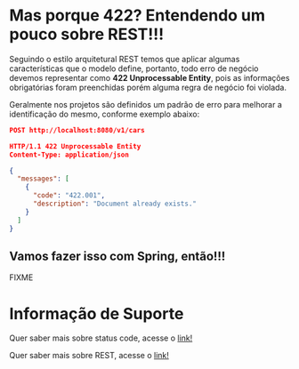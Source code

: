# Mas porque 422? Entendendo um pouco sobre REST!!!

Seguindo o estilo arquitetural REST temos que aplicar algumas características que o modelo define, portanto, todo erro 
de negócio devemos representar como **422 Unprocessable Entity**, pois as informações obrigatórias foram preenchidas 
porém alguma regra de negócio foi violada.

Geralmente nos projetos são definidos um padrão de erro para melhorar a identificação do mesmo, conforme exemplo abaixo:

```json
POST http://localhost:8080/v1/cars

HTTP/1.1 422 Unprocessable Entity
Content-Type: application/json

{
  "messages": [
    {
      "code": "422.001",
      "description": "Document already exists."
    }
  ]
}
```

## Vamos fazer isso com Spring, então!!!

FIXME

# Informação de Suporte

Quer saber mais sobre status code, acesse o [link!](../informacao_suporte/rest-status.md)

Quer saber mais sobre REST, acesse o [link!](https://restfulapi.net/)